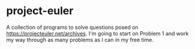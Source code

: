 # project-euler
A collection of programs to solve questions posed on https://projecteuler.net/archives. I'm going to start on Problem 1 and work my way through as many problems as I can in my free time.
